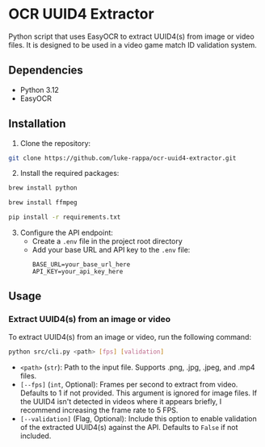 # OCR UUID4 Extractor

Python script that uses EasyOCR to extract UUID4(s) from image or video files. It is designed to be used in a video game match ID validation system.

## Dependencies

- Python 3.12
- EasyOCR

## Installation

1. Clone the repository:

```bash
git clone https://github.com/luke-rappa/ocr-uuid4-extractor.git
```

2. Install the required packages:

```bash
brew install python
```

```bash
brew install ffmpeg
```

```bash
pip install -r requirements.txt
```

3. Configure the API endpoint:
   - Create a `.env` file in the project root directory
   - Add your base URL and API key to the `.env` file:
     ```
     BASE_URL=your_base_url_here
     API_KEY=your_api_key_here
     ```

## Usage

### Extract UUID4(s) from an image or video

To extract UUID4(s) from an image or video, run the following command:

```bash
python src/cli.py <path> [fps] [validation]
```

- `<path>` (`str`): Path to the input file. Supports .png, .jpg, .jpeg, and .mp4 files.
- `[--fps]` (`int`, Optional): Frames per second to extract from video. Defaults to 1 if not provided. This argument is ignored for image files. If the UUID4 isn't detected in videos where it appears briefly, I recommend increasing the frame rate to 5 FPS.
- `[--validation]` (Flag, Optional): Include this option to enable validation of the extracted UUID4(s) against the API. Defaults to `False` if not included. 
